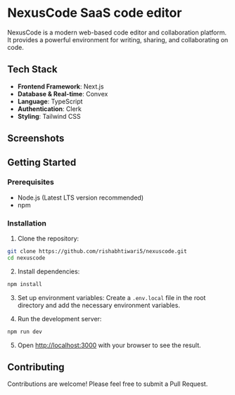 # NexusCode SaaS code editor

NexusCode is a modern web-based code editor and collaboration platform. It provides a powerful environment for writing, sharing, and collaborating on code.

## Tech Stack

- **Frontend Framework**: Next.js
- **Database & Real-time**: Convex
- **Language**: TypeScript
- **Authentication**: Clerk
- **Styling**: Tailwind CSS

## Screenshots

## Getting Started

### Prerequisites

- Node.js (Latest LTS version recommended)
- npm

### Installation

1. Clone the repository:
```bash
git clone https://github.com/rishabhtiwari5/nexuscode.git
cd nexuscode
```

2. Install dependencies:
```bash
npm install
```

3. Set up environment variables:
Create a `.env.local` file in the root directory and add the necessary environment variables.

4. Run the development server:
```bash
npm run dev
```

5. Open [http://localhost:3000](http://localhost:3000) with your browser to see the result.

## Contributing

Contributions are welcome! Please feel free to submit a Pull Request.
